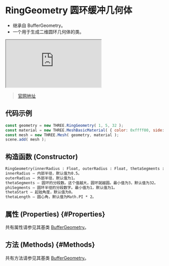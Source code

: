 # RingGeometry 圆环缓冲几何体

- 继承自 BufferGeometry。
- 一个用于生成二维圆环几何体的类。

<iframe id="scene" src="https://threejs.org/docs/scenes/geometry-browser.html#RingGeometry"></iframe>

>[官网地址](https://threejs.org/docs/index.html#api/zh/geometries/RingGeometry)


## 代码示例

```js
const geometry = new THREE.RingGeometry( 1, 5, 32 );
const material = new THREE.MeshBasicMaterial( { color: 0xffff00, side: THREE.DoubleSide } );
const mesh = new THREE.Mesh( geometry, material );
scene.add( mesh );
```

## 构造函数 (Constructor)

```md
RingGeometry(innerRadius : Float, outerRadius : Float, thetaSegments : Integer, phiSegments : Integer, thetaStart : Float, thetaLength : Float)
innerRadius — 内部半径，默认值为0.5。
outerRadius — 外部半径，默认值为1。
thetaSegments — 圆环的分段数。这个值越大，圆环就越圆。最小值为3，默认值为32。
phiSegments — 圆环半径的分段数字。最小值为1，默认值为1。
thetaStart — 起始角度，默认值为0。
thetaLength — 圆心角，默认值为Math.PI * 2。
```

## 属性 (Properties) {#Properties}

共有属性请参见其基类 [BufferGeometry](../core/BufferGeometry#Properties)。

## 方法 (Methods) {#Methods}

共有方法请参见其基类 [BufferGeometry](../core/BufferGeometry#Methods)。